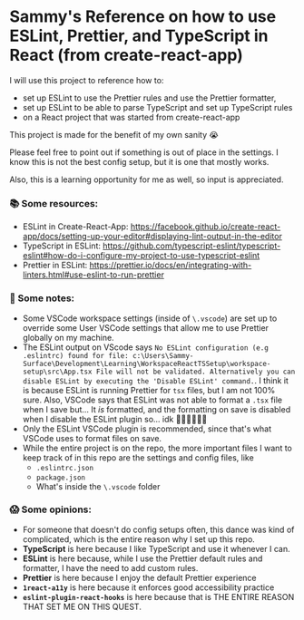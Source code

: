 # Sammy's Reference on how to use ESLint, Prettier, and TypeScript in React (from create-react-app)

I will use this project to reference how to:
* set up ESLint to use the Prettier rules and use the Prettier formatter, 
* set up ESLint to be able to parse TypeScript and set up TypeScript rules
* on a React project that was started from create-react-app

This project is made for the benefit of my own sanity 😭 


Please feel free to point out if something is out of place in the settings. I know this is not the best config setup, but it is one that mostly works. 

Also, this is a learning opportunity for me as well, so input is appreciated. 

### 📚 Some resources: ###
* ESLint in Create-React-App: https://facebook.github.io/create-react-app/docs/setting-up-your-editor#displaying-lint-output-in-the-editor
* TypeScript in ESLint: https://github.com/typescript-eslint/typescript-eslint#how-do-i-configure-my-project-to-use-typescript-eslint
* Prettier in ESLint: https://prettier.io/docs/en/integrating-with-linters.html#use-eslint-to-run-prettier

### 📝 Some notes: ###
* Some VSCode workspace settings (inside of `\.vscode`) are set up to override some User VSCode settings that allow me to use Prettier globally on my machine.
* The ESLint output on VScode says `No ESLint configuration (e.g .eslintrc) found for file: c:\Users\Sammy-Surface\Development\Learning\WorkspaceReactTSSetup\workspace-setup\src\App.tsx File will not be validated. Alternatively you can disable ESLint by executing the 'Disable ESLint' command.`. I think it is because ESLint is running Prettier for `tsx` files, but I am not 100% sure. Also, VSCode says that ESLint was not able to format a `.tsx` file when I save but... It *is* formatted, and the formatting on save is disabled when I disable the ESLint plugin so... idk 🤷‍♂️🤷‍♂️🤷‍♂️
* Only the ESLint VSCode plugin is recommended, since that's what VSCode uses to format files on save.
* While the entire project is on the repo, the more important files I want to keep track of in this repo are the settings and config files, like
  * `.eslintrc.json`
  * `package.json`
  * What's inside the `\.vscode` folder

### 😱 Some opinions: ###
* For someone that doesn't do config setups often, this dance was kind of complicated, which is the entire reason why I set up this repo.
* **TypeScript** is here because I like TypeScript and use it whenever I can.
* **ESLint** is here because, while I use the Prettier default rules and formatter, I have the need to add custom rules.
* **Prettier** is here because I enjoy the default Prettier experience
* **`1react-a11y`** is here because it enforces good accessibility practice
* **`eslint-plugin-react-hooks`** is here because that is THE ENTIRE REASON THAT SET ME ON THIS QUEST. 
